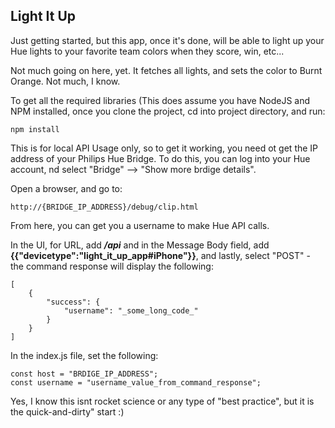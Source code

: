 Light It Up
----------------

Just getting started, but this app, once it's done, will be able to light up your Hue lights to your favorite team colors when they score, win, etc...

Not much going on here, yet. It fetches all lights, and sets the color to Burnt Orange. Not much, I know. 

To get all the required libraries (This does assume you have NodeJS and NPM installed, once you clone the project, cd into project directory, and run:
```
npm install
```

This is for local API Usage only, so to get it working, you need ot get the IP address of your Philips Hue Bridge. To do this, you can log into your Hue account, nd select "Bridge" --> "Show more brdige details".

Open a browser, and go to:
```
http://{BRIDGE_IP_ADDRESS}/debug/clip.html
```

From here, you can get you a username to make Hue API calls. 

In the UI, for URL, add ___/api___ and in the Message Body field, add __{{"devicetype":"light_it_up_app#iPhone"}}__, and lastly, select "POST" - the command response will display the following:
```
[
	{
		"success": {
			"username": "_some_long_code_"
		}
	}
]
```

In the index.js file, set the following:
```
const host = "BRDIGE_IP_ADDRESS";
const username = "username_value_from_command_response";
```

Yes, I know this isnt rocket science or any type of "best practice", but it is the quick-and-dirty" start :)
